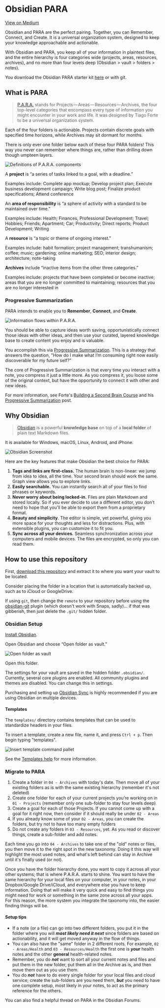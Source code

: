 # Obsidian PARA

[View on Medium](https://b-yarbrough.medium.com/obsidian-and-para-are-the-perfect-pairing-together-you-can-remember-connect-and-create-7a87c8882de5)

Obsidian and PARA are the perfect pairing. Together, you can Remember, Connect, and Create. It is a universal organization system, designed to keep your knowledge approachable and actionable.

With Obsidian and PARA, you keep all of your information in plaintext files, and the entire hierarchy is four categories wide (projects, areas, resources, archives), and no more than four levels deep (Obsidian > vault > folders > notes).

You download the Obsidian PARA starter kit [here](https://github.com/byarbrough/obsidian-para/archive/refs/heads/main.zip) or with git.

## What is PARA

> [P.A.R.A.](https://fortelabs.co/blog/para/) stands for Projects — Areas — Resources — Archives, the four top-level categories that encompass every type of information you might encounter in your work and life. It was designed by Tiago Forte to be a universal organization system.

Each of the four folders is actionable. Projects contain discrete goals with specified time horizons, while Archives may sit dormant for months.

There is only ever one folder below each of these four PARA folders! This way you never can remember where things are, rather than drilling down though umpteen layers.

![Definitions of P.A.R.A. components](https://i0.wp.com/cdn-images-1.medium.com/max/800/1*i6I0M5kaZUOwIfq5q5W4mQ.jpeg)

A **project** is “a series of tasks linked to a goal, with a deadline.”

Examples include: Complete app mockup; Develop project plan; Execute business development campaign; Write blog post; Finalize product specifications; Attend conference

An **area of responsibility** is “a sphere of activity with a standard to be maintained over time.”

Examples include: Health; Finances, Professional Development; Travel; Hobbies; Friends; Apartment; Car; Productivity; Direct reports; Product Development; Writing

A **resource** is “a topic or theme of ongoing interest.”

Examples include: habit formation; project management; transhumanism; coffee; music; gardening; online marketing; SEO; interior design; architecture; note-taking

**Archives** include “inactive items from the other three categories.”

Examples include: projects that have been completed or become inactive; areas that you are no longer committed to maintaining; resources that you are no longer interested in

### Progressive Summarization

PARA intends to enable you to **Remember**, **Connect**, and **Create**.

![Information flows within P.A.R.A.](https://i0.wp.com/cdn-images-1.medium.com/max/800/1*qng-pJJUdoENmYs_3HiISg.jpeg)

You should be able to capture ideas worth saving, opportunistically connect those ideas with other ideas, and then use your curated, layered knowledge base to create content you enjoy and is valuable.

You accomplish this via [Progressive Summarization](https://fortelabs.co/blog/progressive-summarization-a-practical-technique-for-designing-discoverable-notes). This is a strategy that answers the question, "How do I make what I’m consuming right now easily discoverable for my future self?”

The core of Progressive Summarization is that every time you interact with a note, you compress it just a little more. As you compress it, you loose some of the original context, but have the opportunity to connect it with other and new ideas.

For more information, see Forte's [Building a Second Brain Course](https://fortelabs.co/blog/basboverview/) and his [Progressive Summarization](https://fortelabs.co/blog/progressive-summarization-a-practical-technique-for-designing-discoverable-notes) post.

## Why Obsidian

> [Obsidian](https://obsidian.md/) is a powerful **knowledge base** on top of
a **local folder** of plain text Markdown files.

It is available for Windows, macOS, Linux, Android, and iPhone.

![Obsidian Screenshot](https://obsidian.md/images/screenshot.png)

Here are the key features that make Obsidian the best choice for PARA:

1. **Tags and links are first-class.** The human brain is non-linear: we jump from idea to idea, all the time. Your second brain should work the same. Graph view allows you to explore links.
2. **Easily searchable.** You can instantly search all of your files to find phrases or keywords.
3. **Never worry about being locked-in.** Files are plain Markdown and stored locally. So if you ever decide to use a different editor, you don't need to hope that you'll be able to export them from a proprietary format.
4. **Beauty and simplicity**. The editor is simple, yet powerful, giving you more space for your thoughts and less for distractions. Plus, with extensible plugins, you can customize it to fit you.
5. **Sync across all your devices.** Seamless synchronization across your computers and mobile devices. The files are encrypted, so only you can read them.

## How to use this repository

First, [download this repository](https://github.com/byarbrough/obsidian-para/archive/refs/heads/main.zip) and extract it to where you want your vault to be located.

Consider placing the folder in a location that is automatically backed up, such as to iCloud or GoogleDrive.

If using `git`, then change the `remote` to your repository before using the [obsidian-git](https://github.com/denolehov/obsidian-git) plugin (which doesn't work with Snaps, sadly)... if that was gibberish, then just delete the `.git/` hidden folder.

### Obsidian Setup

[Install Obsidian](https://obsidian.md/).

Open Obsidian and choose “Open folder as vault.”

![Open folder as vault](images/obsidian-folder-as-vault.png)

Open this folder.

The settings for your vault are saved in the hidden folder `.obsidian/`. Currently, several core plugins are enabled. All community plugins and themes are disabled. You can change this in settings.

Purchasing and setting up [Obsidian Sync](https://obsidian.md/sync) is highly recommended if you are using Obsidian on multiple devices.

#### Templates

The `templates/` directory contains templates that can be used to standardize headers in your files.

To insert a template, create a new file, name it, and press `Ctrl + p`. Then begin typing "templates".

![Insert template command pallet](images/obsidian-insert-template.png)

See the [Templates help](https://help.obsidian.md/Plugins/Templates) for more information.

### Migrate to PARA

1. Create a folder in `04 - Archives` with today's date. Then move all of your existing folders as is with the same existing hierarchy (remember it's not deleted)
2. Create one folder for each of your current projects you’re working on in `01 - Projects` (remember only one sub-folder to stay four levels deep)
3. Create a goal for each of those Projects. If you cannot come up with a goal for it right now, then consider if it should really be under `02 - Areas`
4. If you already know some of your `02 - Areas`, you can create the folders, but try not to have too many empty folders
5. Do not create any folders in `03 - Resources`, yet. As you read or discover things, create a sub-folder and add notes.

Each time you go into `04 - Archives` to take one of the "old" notes or files, you then move it to the right spot in the new taxonomy. Doing it this way will highlight the most used notes, and what's left behind can stay in Archive until it's finally used (or not).

Once you have the folder hierarchy done, you want to copy it across all your other systems; that is where P.A.R.A. starts to shine. You want to have the same hierarchy for your local files on your computer, in your notes, in your Dropbox/Google Drive/iCloud, and everywhere else you have to keep information. Doing that will make it very quick and easy to find things you might need for work or something in the same zone across all your apps. For this reason, the more system you integrate the taxonomy into, the easier finding things will be.

#### Setup tips

- If a note (or a file) can go into two different folders, you put it in the folder where you will **_most likely need it next_** since folders are based on actionability, and it will get moved anyway in the flow of things.
- You can also have the "same" folder in 2 different roots. For example, `02 - Areas/Health` and `03 - Resources/Health` the first one is **_your_** health notes and the other **general** health-related notes.
- Remember, you do **_not_** want to sort all your current notes and files and put them in the new folder, put them all in the Archive as is, and then move them out as you use them.
- You do **_not_** have to do every single folder for your local files and cloud service; create the sub-folders are you need them, **_but_** you need to have one complete setup, most likely in your notes, to act as the primary reference for the others.

You can also find a helpful thread on PARA in the Obsidian Forums.
